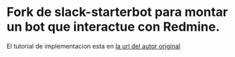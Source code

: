 # Fork de slack-starterbot para montar un bot que interactue con Redmine.
El tutorial de implementacion esta en [la url del autor original](https://www.fullstackpython.com/blog/build-first-slack-bot-python.html)
